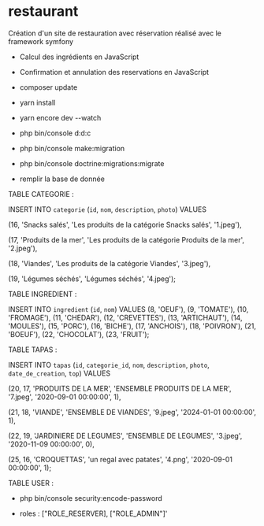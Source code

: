 # restaurant
 Création d'un site de restauration avec réservation réalisé avec le framework symfony 

 * Calcul des ingrédients en JavaScript

 * Confirmation et annulation des reservations en JavaScript

  - composer update
  - yarn install
  - yarn encore dev --watch

  - php bin/console d:d:c

  - php bin/console make:migration

  - php bin/console doctrine:migrations:migrate

  * remplir la base de donnée

 TABLE CATEGORIE :

INSERT INTO `categorie` (`id`, `nom`, `description`, `photo`) VALUES

(16, 'Snacks salés', 'Les produits de la catégorie Snacks salés', '1.jpeg'),

(17, 'Produits de la mer', 'Les produits de la catégorie Produits de la mer', '2.jpeg'),

(18, 'Viandes', 'Les produits de la catégorie Viandes', '3.jpeg'),

(19, 'Légumes séchés', 'Légumes séchés', '4.jpeg');

TABLE INGREDIENT :

INSERT INTO `ingredient` (`id`, `nom`) VALUES
(8, 'OEUF'),
(9, 'TOMATE'),
(10, 'FROMAGE'),
(11, 'CHEDAR'),
(12, 'CREVETTES'),
(13, 'ARTICHAUT'),
(14, 'MOULES'),
(15, 'PORC'),
(16, 'BICHE'),
(17, 'ANCHOIS'),
(18, 'POIVRON'),
(21, 'BOEUF'),
(22, 'CHOCOLAT'),
(23, 'FRUIT');

TABLE TAPAS :

INSERT INTO `tapas` (`id`, `categorie_id`, `nom`, `description`, `photo`, `date_de_creation`, `top`) VALUES

(20, 17, 'PRODUITS DE LA MER', 'ENSEMBLE PRODUITS DE LA MER', '7.jpeg', '2020-09-01 00:00:00', 1),

(21, 18, 'VIANDE', 'ENSEMBLE DE VIANDES', '9.jpeg', '2024-01-01 00:00:00', 1),

(22, 19, 'JARDINIERE DE LEGUMES', 'ENSEMBLE DE LEGUMES', '3.jpeg', '2020-11-09 00:00:00', 0),

(25, 16, 'CROQUETTAS', 'un regal avec patates', '4.png', '2020-09-01 00:00:00', 1);


TABLE USER :

- php bin/console security:encode-password 

- roles : ["ROLE_RESERVER], ["ROLE_ADMIN"]'


